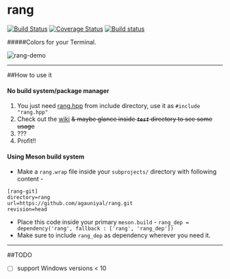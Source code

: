 # rang 
[![Build Status](https://travis-ci.org/agauniyal/rang.svg?branch=master)](https://travis-ci.org/agauniyal/rang) 
[![Coverage Status](https://coveralls.io/repos/github/agauniyal/rang/badge.svg?branch=master)](https://coveralls.io/github/agauniyal/rang?branch=master)
[![Build status](https://ci.appveyor.com/api/projects/status/jqpdoelli38h2a7w?svg=true)](https://ci.appveyor.com/project/agauniyal/rang)

#####Colors for your Terminal.

![rang-demo](https://cloud.githubusercontent.com/assets/7630575/13501282/0bd00074-e18c-11e5-9848-5bd1f20566d9.gif)

------
##How to use it
#### No build system/package manager
1. You just need [rang.hpp](https://raw.githubusercontent.com/agauniyal/rang/master/include/rang.hpp) from include directory, use it as `#include "rang.hpp"`
2. Check out the [wiki](https://github.com/agauniyal/rang/wiki) ~~& maybe glance inside ***`test`*** directory to see some usage~~
3. ???
4. Profit!!

#### Using Meson build system
- Make a `rang.wrap` file inside your `subprojects/` directory with following content - 
```
[rang-git]
directory=rang
url=https://github.com/agauniyal/rang.git
revision=head
```
- Place this code inside your primary `meson.build` - `rang_dep = dependency('rang', fallback : ['rang', 'rang_dep'])`
- Make sure to include `rang_dep` as dependency wherever you need it.

------
##TODO
- [ ] support Windows versions < 10
